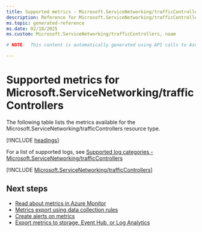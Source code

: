 ```yaml
---
title: Supported metrics - Microsoft.ServiceNetworking/trafficControllers
description: Reference for Microsoft.ServiceNetworking/trafficControllers metrics in Azure Monitor.
ms.topic: generated-reference
ms.date: 02/18/2025
ms.custom: Microsoft.ServiceNetworking/trafficControllers, naam

# NOTE:  This content is automatically generated using API calls to Azure. Any edits made on these files will be overwritten in the next run of the script. 

---
```


  
# Supported metrics for Microsoft.ServiceNetworking/trafficControllers
  
The following table lists the metrics available for the Microsoft.ServiceNetworking/trafficControllers resource type.  
  
  
[!INCLUDE [headings](~/reusable-content/ce-skilling/azure/includes/azure-monitor/reference/metrics/metrics-headings.md)]  
  
  
  
For a list of supported logs, see [Supported log categories - Microsoft.ServiceNetworking/trafficControllers](../supported-logs/microsoft-servicenetworking-trafficcontrollers-logs.md)  
  
 

[!INCLUDE [Microsoft.ServiceNetworking/trafficControllers](~/reusable-content/ce-skilling/azure/includes/azure-monitor/reference/metrics/microsoft-servicenetworking-trafficcontrollers-metrics-include.md)]  



## Next steps

- [Read about metrics in Azure Monitor](/azure/azure-monitor/data-platform)
- [Metrics export using data collection rules](/azure/azure-monitor/essentials/data-collection-metrics)
- [Create alerts on metrics](/azure/azure-monitor/alerts/alerts-overview)
- [Export metrics to storage, Event Hub, or Log Analytics](/azure/azure-monitor/essentials/platform-logs-overview)
